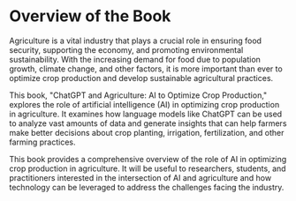 Overview of the Book
==================================

Agriculture is a vital industry that plays a crucial role in ensuring food security, supporting the economy, and promoting environmental sustainability. With the increasing demand for food due to population growth, climate change, and other factors, it is more important than ever to optimize crop production and develop sustainable agricultural practices.

This book, "ChatGPT and Agriculture: AI to Optimize Crop Production," explores the role of artificial intelligence (AI) in optimizing crop production in agriculture. It examines how language models like ChatGPT can be used to analyze vast amounts of data and generate insights that can help farmers make better decisions about crop planting, irrigation, fertilization, and other farming practices.

This book provides a comprehensive overview of the role of AI in optimizing crop production in agriculture. It will be useful to researchers, students, and practitioners interested in the intersection of AI and agriculture and how technology can be leveraged to address the challenges facing the industry.
